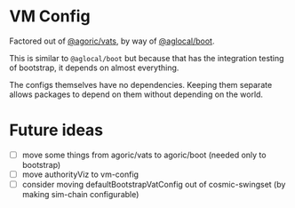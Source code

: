 # VM Config

Factored out of [@agoric/vats](../vats), by way of [@aglocal/boot](../boot).

This is similar to `@aglocal/boot` but because that has the integration testing of bootstrap, it depends on almost everything.

The configs themselves have no dependencies. Keeping them separate allows packages to depend on them without depending on the world.

# Future ideas

- [ ] move some things from agoric/vats to agoric/boot (needed only to bootstrap)
- [ ] move authorityViz to vm-config
- [ ] consider moving defaultBootstrapVatConfig out of cosmic-swingset (by making sim-chain configurable)
